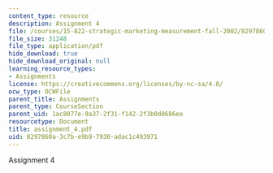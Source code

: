 ```yaml
---
content_type: resource
description: Assignment 4
file: /courses/15-822-strategic-marketing-measurement-fall-2002/8297860a3c7be9b97930adac1c493971_assignment_4.pdf
file_size: 31248
file_type: application/pdf
hide_download: true
hide_download_original: null
learning_resource_types:
- Assignments
license: https://creativecommons.org/licenses/by-nc-sa/4.0/
ocw_type: OCWFile
parent_title: Assignments
parent_type: CourseSection
parent_uid: 1ac8077e-9a37-2f31-f142-2f3b0d8686ee
resourcetype: Document
title: assignment_4.pdf
uid: 8297860a-3c7b-e9b9-7930-adac1c493971
---
```

Assignment 4